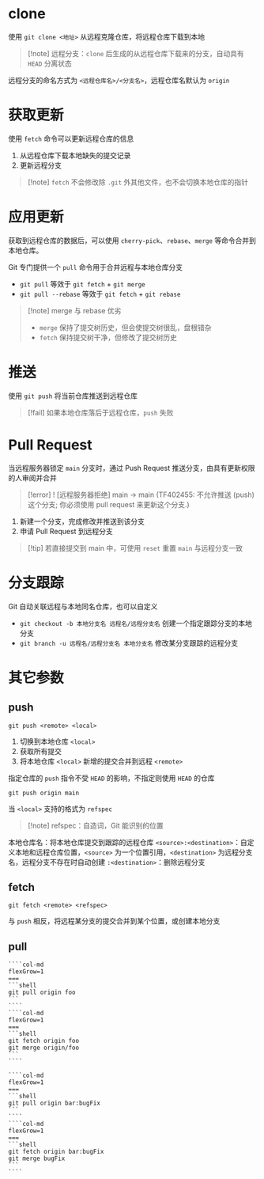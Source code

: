 # clone

使用 `git clone <地址>` 从远程克隆仓库，将远程仓库下载到本地

>[!note] 远程分支：`clone` 后生成的从远程仓库下载来的分支，自动具有 `HEAD` 分离状态

远程分支的命名方式为 `<远程仓库名>/<分支名>`，远程仓库名默认为 `origin`

# 获取更新

使用 `fetch` 命令可以更新远程仓库的信息

1. 从远程仓库下载本地缺失的提交记录
2. 更新远程分支

> [!note] `fetch` 不会修改除 `.git` 外其他文件，也不会切换本地仓库的指针

# 应用更新

获取到远程仓库的数据后，可以使用 `cherry-pick`、`rebase`、`merge` 等命令合并到本地仓库。

Git 专门提供一个 `pull` 命令用于合并远程与本地仓库分支

- `git pull` 等效于 `git fetch` + `git merge`
- `git pull --rebase` 等效于 `git fetch` + `git rebase`

> [!note] merge 与 rebase 优劣
> - `merge` 保持了提交树历史，但会使提交树很乱，盘根错杂
> - `fetch` 保持提交树干净，但修改了提交树历史

# 推送

使用 `git push` 将当前仓库推送到远程仓库

> [!fail] 如果本地仓库落后于远程仓库，`push` 失败

# Pull Request

当远程服务器锁定 `main` 分支时，通过 Push Request 推送分支，由具有更新权限的人审阅并合并

>[!error] ! [远程服务器拒绝] main -> main (TF402455: 不允许推送 (push) 这个分支; 你必须使用 pull request 来更新这个分支.)

1. 新建一个分支，完成修改并推送到该分支
2. 申请 Pull Request 到远程分支

> [!tip] 若直接提交到 main 中，可使用 `reset` 重置 `main` 与远程分支一致

# 分支跟踪

Git 自动关联远程与本地同名仓库，也可以自定义

- `git checkout -b 本地分支名 远程名/远程分支名` 创建一个指定跟踪分支的本地分支
- `git branch -u 远程名/远程分支名 本地分支名` 修改某分支跟踪的远程分支

# 其它参数

## push

```shell
git push <remote> <local>
```

1. 切换到本地仓库 `<local>`
2. 获取所有提交
3. 将本地仓库 `<local>` 新增的提交合并到远程 `<remote>`

指定仓库的 `push` 指令不受 `HEAD` 的影响，不指定则使用 `HEAD` 的仓库

```shell
git push origin main
```

当 `<local>` 支持的格式为 `refspec`

> [!note] refspec：自造词，Git 能识别的位置

本地仓库名：将本地仓库提交到跟踪的远程仓库
`<source>:<destination>`：自定义本地和远程仓库位置，`<source>` 为一个位置引用，`<destination>` 为远程分支名，远程分支不存在时自动创建
`:<destination>`：删除远程分支

## fetch

```shell
git fetch <remote> <refspec>
```

与 `push` 相反，将远程某分支的提交合并到某个位置，或创建本地分支

## pull


`````col
````col-md
flexGrow=1
===
```shell
git pull origin foo
```
````
````col-md
flexGrow=1
===
```shell
git fetch origin foo
git merge origin/foo
```
````
`````

`````col
````col-md
flexGrow=1
===
```shell
git pull origin bar:bugFix
```
````
````col-md
flexGrow=1
===
```shell
git fetch origin bar:bugFix
git merge bugFix
```
````
`````
